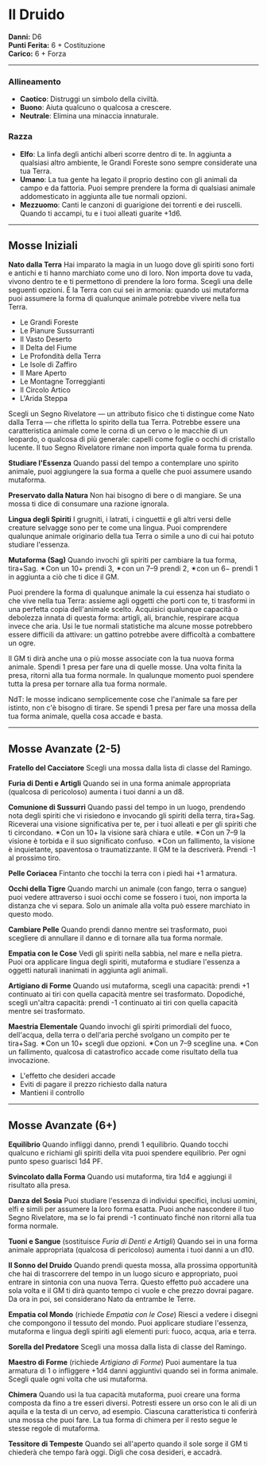 # Il Druido

**Danni:** D6  
**Punti Ferita:** 6 + Costituzione  
**Carico:** 6 + Forza

<hr>

### **Allineamento**
- **Caotico**: Distruggi un simbolo della civiltà.
- **Buono**: Aiuta qualcuno o qualcosa a crescere.
- **Neutrale**: Elimina una minaccia innaturale.

### **Razza**
- **Elfo**: La linfa degli antichi alberi scorre dentro di te. In aggiunta a qualsiasi altro ambiente, le Grandi Foreste sono sempre considerate una tua Terra.
- **Umano**: La tua gente ha legato il proprio destino con gli animali da campo e da fattoria. Puoi sempre prendere la forma di qualsiasi animale addomesticato in aggiunta alle tue normali opzioni.
- **Mezzuomo**: Canti le canzoni di guarigione dei torrenti e dei ruscelli. Quando ti accampi, tu e i tuoi alleati guarite +1d6.

<hr>

## Mosse Iniziali

**Nato dalla Terra**
Hai imparato la magia in un luogo dove gli spiriti sono forti e antichi e ti hanno marchiato come uno di loro. Non importa dove tu vada, vivono dentro te e ti permettono di prendere la loro forma. Scegli una delle seguenti opzioni. È la Terra con cui sei in armonia: quando usi mutaforma puoi assumere la forma di qualunque animale potrebbe vivere nella tua Terra.

- Le Grandi Foreste
- Le Pianure Sussurranti
- Il Vasto Deserto
- Il Delta del Fiume
- Le Profondità della Terra
- Le Isole di Zaffiro
- Il Mare Aperto
- Le Montagne Torreggianti
- Il Circolo Artico
- L'Arida Steppa

Scegli un Segno Rivelatore — un attributo fisico che ti distingue come Nato dalla Terra — che rifletta lo spirito della tua Terra. Potrebbe essere una caratteristica animale come le corna di un cervo o le macchie di un leopardo, o qualcosa di più generale: capelli come foglie o occhi di cristallo lucente. Il tuo Segno Rivelatore rimane non importa quale forma tu prenda.

**Studiare l'Essenza**
Quando passi del tempo a contemplare uno spirito animale, puoi aggiungere la sua forma a quelle che puoi assumere usando mutaforma.

**Preservato dalla Natura**
Non hai bisogno di bere o di mangiare. Se una mossa ti dice di consumare una razione ignorala.

**Lingua degli Spiriti**
I grugniti, i latrati, i cinguettii e gli altri versi delle creature selvagge sono per te come una lingua. Puoi comprendere qualunque animale originario della tua Terra o simile a uno di cui hai potuto studiare l'essenza.

**Mutaforma (Sag)**
Quando invochi gli spiriti per cambiare la tua forma, tira+Sag. ✴Con un 10+ prendi 3, ✴con un 7–9 prendi 2, ✴con un 6− prendi 1 in aggiunta a ciò che ti dice il GM.

Puoi prendere la forma di qualunque animale la cui essenza hai studiato o che vive nella tua Terra: assieme agli oggetti che porti con te, ti trasformi in una perfetta copia dell'animale scelto. Acquisici qualunque capacità o debolezza innata di questa forma: artigli, ali, branchie, respirare acqua invece che aria. Usi le tue normali statistiche ma alcune mosse potrebbero essere difficili da attivare: un gattino potrebbe avere difficoltà a combattere un ogre.

Il GM ti dirà anche una o più mosse associate con la tua nuova forma animale. Spendi 1 presa per fare una di quelle mosse. Una volta finita la presa, ritorni alla tua forma normale. In qualunque momento puoi spendere tutta la presa per tornare alla tua forma normale.

NdT: le mosse indicano semplicemente cose che l'animale sa fare per istinto, non c'è bisogno di tirare. Se spendi 1 presa per fare una mossa della tua forma animale, quella cosa accade e basta.

<hr>

## Mosse Avanzate (2-5)

**Fratello del Cacciatore**
Scegli una mossa dalla lista di classe del Ramingo.

**Furia di Denti e Artigli**
Quando sei in una forma animale appropriata (qualcosa di pericoloso) aumenta i tuoi danni a un d8.

**Comunione di Sussurri**
Quando passi del tempo in un luogo, prendendo nota degli spiriti che vi risiedono e invocando gli spiriti della terra, tira+Sag. Riceverai una visione significativa per te, per i tuoi alleati e per gli spiriti che ti circondano. ✴Con un 10+ la visione sarà chiara e utile. ✴Con un 7–9 la visione è torbida e il suo significato confuso. ✴Con un fallimento, la visione è inquietante, spaventosa o traumatizzante. Il GM te la descriverà. Prendi -1 al prossimo tiro.

**Pelle Coriacea**
Fintanto che tocchi la terra con i piedi hai +1 armatura.

**Occhi della Tigre**
Quando marchi un animale (con fango, terra o sangue) puoi vedere attraverso i suoi occhi come se fossero i tuoi, non importa la distanza che vi separa. Solo un animale alla volta può essere marchiato in questo modo.

**Cambiare Pelle**
Quando prendi danno mentre sei trasformato, puoi scegliere di annullare il danno e di tornare alla tua forma normale.

**Empatia con le Cose**
Vedi gli spiriti nella sabbia, nel mare e nella pietra. Puoi ora applicare lingua degli spiriti, mutaforma e studiare l'essenza a oggetti naturali inanimati in aggiunta agli animali.

**Artigiano di Forme**
Quando usi mutaforma, scegli una capacità: prendi +1 continuato ai tiri con quella capacità mentre sei trasformato. Dopodiché, scegli un'altra capacità: prendi -1 continuato ai tiri con quella capacità mentre sei trasformato.

**Maestria Elementale**
Quando invochi gli spiriti primordiali del fuoco, dell'acqua, della terra o dell'aria perché svolgano un compito per te tira+Sag. ✴Con un 10+ scegli due opzioni. ✴Con un 7–9 scegline una. ✴Con un fallimento, qualcosa di catastrofico accade come risultato della tua invocazione.

- L'effetto che desideri accade
- Eviti di pagare il prezzo richiesto dalla natura
- Mantieni il controllo

<hr>

## Mosse Avanzate (6+)

**Equilibrio**
Quando infliggi danno, prendi 1 equilibrio. Quando tocchi qualcuno e richiami gli spiriti della vita puoi spendere equilibrio. Per ogni punto speso guarisci 1d4 PF.

**Svincolato dalla Forma**
Quando usi mutaforma, tira 1d4 e aggiungi il risultato alla presa.

**Danza del Sosia**
Puoi studiare l'essenza di individui specifici, inclusi uomini, elfi e simili per assumere la loro forma esatta. Puoi anche nascondere il tuo Segno Rivelatore, ma se lo fai prendi -1 continuato finché non ritorni alla tua forma normale.

**Tuoni e Sangue**
(sostituisce *Furia di Denti e Artigli*)
Quando sei in una forma animale appropriata (qualcosa di pericoloso) aumenta i tuoi danni a un d10.

**Il Sonno del Druido**
Quando prendi questa mossa, alla prossima opportunità che hai di trascorrere del tempo in un luogo sicuro e appropriato, puoi entrare in sintonia con una nuova Terra. Questo effetto può accadere una sola volta e il GM ti dirà quanto tempo ci vuole e che prezzo dovrai pagare. Da ora in poi, sei considerano Nato da entrambe le Terre.

**Empatia col Mondo**
(richiede *Empatia con le Cose*)
Riesci a vedere i disegni che compongono il tessuto del mondo. Puoi applicare studiare l'essenza, mutaforma e lingua degli spiriti agli elementi puri: fuoco, acqua, aria e terra.

**Sorella del Predatore**
Scegli una mossa dalla lista di classe del Ramingo.

**Maestro di Forme**
(richiede *Artigiano di Forme*)
Puoi aumentare la tua armatura di 1 o infliggere +1d4 danni aggiuntivi quando sei in forma animale. Scegli quale ogni volta che usi mutaforma.

**Chimera**
Quando usi la tua capacità mutaforma, puoi creare una forma composta da fino a tre esseri diversi. Potresti essere un orso con le ali di un aquila e la testa di un cervo, ad esempio. Ciascuna caratteristica ti conferirà una mossa che puoi fare. La tua forma di chimera per il resto segue le stesse regole di mutaforma.

**Tessitore di Tempeste**
Quando sei all'aperto quando il sole sorge il GM ti chiederà che tempo farà oggi. Digli che cosa desideri, e accadrà.